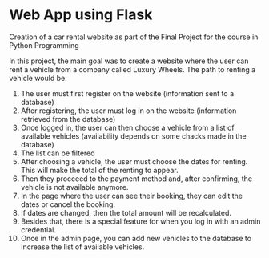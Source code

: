 # Web App using Flask
Creation of a car rental website as part of the Final Project for the course in Python Programming

In this project, the main goal was to create a website where the user can rent a vehicle from a company called Luxury Wheels.
The path to renting a vehicle would be:
1. The user must first register on the website (information sent to a database)
2. After registering, the user must log in on the website (information retrieved from the database)
3. Once logged in, the user can then choose a vehicle from a list of available vehicles (availability depends on some chacks made in the database)
4. The list can be filtered
5. After choosing a vehicle, the user must choose the dates for renting. This will make the total of the renting to appear.
6. Then they procceed to the payment method and, after confirming, the vehicle is not available anymore.
7. In the page where the user can see their booking, they can edit the dates or cancel the booking.
8. If dates are changed, then the total amount will be recalculated.
9. Besides that, there is a special feature for when you log in with an admin credential.
10. Once in the admin page, you can add new vehicles to the database to increase the list of available vehicles.


